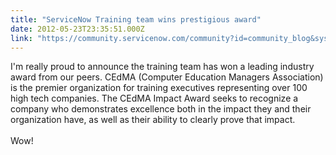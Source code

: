 ```yaml
---
title: "ServiceNow Training team wins prestigious award"
date: 2012-05-23T23:35:51.000Z
link: "https://community.servicenow.com/community?id=community_blog&sys_id=de5eaaaddbd0dbc01dcaf3231f96193d"
---
```

<p>I'm really proud to announce the training team has won a leading industry award from our peers. CEdMA (Computer Education Managers Association) is the premier organization for training executives representing over 100 high tech companies. The CEdMA Impact Award seeks to recognize a company who demonstrates excellence both in the impact they and their organization have, as well as their ability to clearly prove that impact. <br/><br/>Wow!</p>